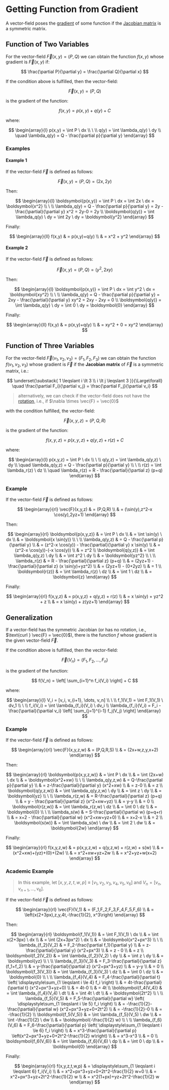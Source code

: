 # Getting Function from Gradient

A vector-field poses the [gradient](https://github.com/damianc/math-notes/blob/master/vectors/vc/function-gradient.md) of some function if the [Jacobian matrix](https://github.com/damianc/math-notes/blob/master/differentiation/partial/jacobian-matrix.md) is a symmetric matrix.

## Function of Two Variables

For the vector-field $\vec{F}(x,y) = (P,Q)$ we can obtain the function $f(x,y)$ whose gradient is $\vec{F}(x,y)$ if:

$$
\frac{\partial P}{\partial y} = \frac{\partial Q}{\partial x}
$$

If the condition above is fulfilled, then the vector-field:

$$
\vec{F}(x,y) = (P,Q)
$$

is the gradient of the function:

$$
f(x,y) = p(x,y) + q(y) + C
$$

where:

$$
\begin{array}{l}
p(x,y) = \int P \ dx
\\
\ 
\\
q(y) = \int \lambda_q(y) \ dy
\\
\quad \lambda_q(y) = Q - \frac{\partial p}{\partial y}
\end{array}
$$

### Examples

#### Example 1

If the vector-field $\vec{F}$ is defined as follows:

$$
\vec{F}(x,y) = (P,Q) = (2x,2y)
$$

Then:

$$
\begin{array}{l}
\boldsymbol{p(x,y)} = \int P \ dx = \int 2x \ dx = \boldsymbol{x^2}
\\
\ 
\\
\lambda_q(y) = Q - \frac{\partial p}{\partial y} = 2y - \frac{\partial}{\partial y} x^2 = 2y-0 = 2y
\\
\boldsymbol{q(y)} = \int \lambda_q(y) \ dy = \int 2y \ dy = \boldsymbol{y^2}
\end{array}
$$

Finally:

$$
\begin{array}{ll}
f(x,y) & = p(x,y)+q(y)
\\
& = x^2 + y^2
\end{array}
$$

#### Example 2

If the vector-field $\vec{F}$ is defined as follows:

$$
\vec{F}(x,y) = (P,Q) = (y^2,2xy)
$$

Then:

$$
\begin{array}{l}
\boldsymbol{p(x,y)} = \int P \ dx = \int y^2 \ dx = \boldsymbol{xy^2}
\\
\ 
\\
\lambda_q(y) = Q - \frac{\partial p}{\partial y} = 2xy - \frac{\partial}{\partial y} xy^2 = 2xy - 2xy = 0
\\
\boldsymbol{q(y)} = \int \lambda_q(y) \ dy = \int 0 \ dy = \boldsymbol{0}
\end{array}
$$

Finally:

$$
\begin{array}{ll}
f(x,y) & = p(x,y)+q(y)
\\
& = xy^2 + 0 = xy^2
\end{array}
$$

## Function of Three Variables

For the vector-field $\vec{F}(v_1,v_2,v_3) = (F_1,F_2,F_3)$ we can obtain the function $f(v_1,v_2,v_3)$ whose gradient is $\vec{F}$ if the **Jacobian matrix** of $\vec{F}$ is a symmetric matrix, i.e.:

$$
\underset{\substack{
1 \leqslant i \lt 3
\\
i \lt j \leqslant 3
}}{\Large\forall}
\quad \frac{\partial F_i}{\partial v_j} = \frac{\partial F_j}{\partial v_i}
$$

> alternatively, we can check if the vector-field does not have the [rotation](https://github.com/damianc/math-notes/blob/master/vectors/vc/curl.md), i.e., if $\nabla \times \vec{F} = \vec{0}$

with the condition fulfilled, the vector-field:

$$
\vec{F}(x,y,z) = (P,Q,R)
$$

is the gradient of the function:

$$
f(x,y,z) = p(x,y,z) + q(y,z) + r(z) + C
$$

where:

$$
\begin{array}{l}
p(x,y,z) = \int P \ dx
\\
\ 
\\
q(y,z) = \int \lambda_q(y,z) \ dy
\\
\quad \lambda_q(y,z) = Q - \frac{\partial p}{\partial y}
\\
\ 
\\
r(z) = \int \lambda_r(z) \ dz
\\
\quad \lambda_r(z) = R - \frac{\partial}{\partial z} (p+q)
\end{array}
$$

### Example

If the vector-field $\vec{F}$ is defined as follows:

$$
\begin{array}{rl}
\vec{F}(x,y,z) & = (P,Q,R)
\\
& = (\sin(y),z^2-x \cos(y),2yz+1)
\end{array}
$$

Then:

$$
\begin{array}{rl}
\boldsymbol{p(x,y,z)} & = \int P \ dx
\\
& = \int \sin(y) \ dx
\\
& = \boldsymbol{x \sin(y)}
\\
\ 
\\
\lambda_q(y,z) & = Q - \frac{\partial p}{\partial y}
\\
& = (z^2-x \cos(y)) - \frac{\partial}{\partial y} x \sin(y)
\\
& = (z^2-x \cos(y))-(-x \cos(y))
\\
& = z^2
\\
\boldsymbol{q(y,z)} & = \int \lambda_q(y,z) \ dy
\\
& = \int z^2 \ dy
\\
& = \boldsymbol{yz^2}
\\
\ 
\\
\lambda_r(z) & = R - \frac{\partial}{\partial z} (p+q)
\\
& = (2yz+1) - \frac{\partial}{\partial z} (x \sin(y)+yz^2)
\\
& = (2yz+1) - (0+2yz)
\\
& = 1
\\
\boldsymbol{r(z)} & = \int \lambda_r(z) \ dz
\\
& = \int 1 \ dz
\\
& = \boldsymbol{z}
\end{array}
$$

Finally:

$$
\begin{array}{rl}
f(x,y,z) & = p(x,y,z) + q(y,z) + r(z)
\\
& = x \sin(y) + yz^2 + z
\\
& = x \sin(y) + z(yz+1)
\end{array}
$$

## Generalization

If a vector-field has the symmetric Jacobian (or  has no rotation, i.e., $\text{curl } \vec{F} = \vec{0}$), there is the function $f$ whose gradient is the given vector-field $\vec{F}$.

If the condition above is fulfilled, then the vector-field:

$$
\vec{F}(V_n) = (F_1,F_2,\dots,F_n)
$$

is the gradient of the function:

$$
f(V_n) = \left[ \sum_{i=1}^n f_i(V_i) \right] + C
$$

where:

$$
\begin{array}{l}
V_i = [v_i, v_{i+1}, \dots, v_n]
\\
\ 
\\
f_1(V_1) = \int F_1(V_1) \ dv_1
\\
\ 
\\
f_i(V_i) = \int \lambda_{f_i}(V_i) \ dv_i
\\
\lambda_{f_i}(V_i) = F_i - \frac{\partial}{\partial v_i} \left[
\sum_{j=1}^{i-1} f_j(V_j)
\right]
\end{array}
$$

### Example

If the vector-field $\vec{F}$ is defined as follows:

$$
\begin{array}{rl}
\vec{F}(x,y,z,w) & = (P,Q,R,S)
\\
& = (2x+w,z,y,x+2)
\end{array}
$$

Then:

$$
\begin{array}{rl}
\boldsymbol{p(x,y,z,w)} & = \int P \ dx
\\
& = \int (2x+w) \ dx
\\
& = \boldsymbol{x^2+xw}
\\
\ 
\\
\lambda_q(y,z,w) & = Q-\frac{\partial p}{\partial y}
\\
& = z-\frac{\partial}{\partial y} (x^2+xw)
\\
& = z-0
\\
& = z
\\
\boldsymbol{q(y,z,w)} & = \int \lambda_q(y,z,w) \ dy
\\
& = \int z \ dy
\\
& = \boldsymbol{yz}
\\
\ 
\\
\lambda_r(z,w) & = R-\frac{\partial}{\partial z} (p+q)
\\
& = y - \frac{\partial}{\partial z} (x^2+xw+yz)
\\
& = y-y
\\
& = 0
\\
\boldsymbol{r(z,w)} & = \int \lambda_r(z,w) \ dz
\\
& = \int 0 \ dz
\\
& = \boldsymbol{0}
\\
\ 
\\
\lambda_s(w) & = S-\frac{\partial}{\partial w} (p+q+r)
\\
& = x+2 - \frac{\partial}{\partial w} (x^2+xw+yz+0)
\\
& = x+2-x
\\
& = 2
\\
\boldsymbol{s(w)} & = \int \lambda_s(w) \ dw
\\
& = \int 2 \ dw
\\
& = \boldsymbol{2w}
\end{array}
$$

Finally:

$$
\begin{array}{rl}
f(x,y,z,w) & = p(x,y,z,w) + q(y,z,w) + r(z,w) + s(w)
\\
& = (x^2+xw)+(yz)+(0)+(2w)
\\
& = x^2+xw+yz+2w
\\
& = x^2+yz+w(x+2)
\end{array}
$$

### Academic Example

> In this example, let $[x,y,z,t,w,p] \equiv [v_1,v_2,v_3,v_4,v_5,v_6]$ and $V_n = [v_n, v_{n+1}, \dots, v_6]$.

If the vector-field $\vec{F}$ is defined as follows:

$$
\begin{array}{rl}
\vec{F}(V_1) & = (F_1,F_2,F_3,F_4,F_5,F_6)
\\
& = \left(x(2+3px),z,y,4t,-\frac{1}{2}, x^3\right)
\end{array}
$$

Then:

$$
\begin{array}{rl}
\boldsymbol{f_1(V_1)} & = \int F_1(V_1) \ dx
\\
& = \int x(2+3px) \ dx
\\
& = \int (2x+3px^2) \ dx
\\
& = \boldsymbol{x^2+px^3}
\\
\ 
\\
\lambda_{f_2}(V_2) & = F_2-\frac{\partial f_1}{\partial y}
\\
& = z-\frac{\partial}{\partial y} (x^2+px^3)
\\
& = z - 0
\\
& = z
\\
\boldsymbol{f_2(V_2)} & = \int \lambda_{f_2}(V_2) \ dy
\\
& = \int z \ dy
\\
& = \boldsymbol{yz}
\\
\ 
\\
\lambda_{f_3}(V_3) & = F_3-\frac{\partial}{\partial z} (f_1+f_2)
\\
& = y-\frac{\partial}{\partial z} (x^2+px^3+yz)
\\
& = y-y
\\
& = 0
\\
\boldsymbol{f_3(V_3)} & = \int \lambda_{f_3}(V_3) \ dz
\\
& = \int 0 \ dz
\\
& = \boldsymbol{0}
\\
\ 
\\
\lambda_{f_4}(V_4) & = F_4-\frac{\partial}{\partial t} \left( \displaystyle\sum_{1 \leqslant i \le 4} f_i \right)
\\
& = 4t-\frac{\partial}{\partial t} (x^2+px^3+yz+0)
\\
& = 4t-0
\\
& = 4t
\\
\boldsymbol{f_4(V_4)} & = \int \lambda_{f_4}(V_4) \ dt
\\
& = \int 4t \ dt
\\
& = \boldsymbol{2t^2}
\\
\ 
\\
\lambda_{f_5}(V_5) & = F_5-\frac{\partial}{\partial w} \left( \displaystyle\sum_{1 \leqslant i \le 5} f_i \right)
\\
& = -\frac{1}{2}-\frac{\partial}{\partial w} (x^2+px^3+yz+0+2t^2)
\\
& = -\frac{1}{2}-0
\\
& = -\frac{1}{2}
\\
\boldsymbol{f_5(V_5)} & = \int \lambda_{f_5}(V_5) \ dw
\\
& = \int -\frac{1}{2} \ dw
\\
& = \boldsymbol{-\frac{1}{2} w}
\\
\ 
\\
\lambda_{f_6}(V_6) & = F_6-\frac{\partial}{\partial p} \left( \displaystyle\sum_{1 \leqslant i \le 6} f_i \right)
\\
& = x^3-\frac{\partial}{\partial p} \left(x^2+px^3+yz+0+2t^2-\frac{1}{2} w\right)
\\
& = x^3-x^3
\\
& = 0
\\
\boldsymbol{f_6(V_6)} & = \int \lambda_{f_6}(V_6) \ dp
\\
& = \int 0 \ dp
\\
& = \boldsymbol{0}
\end{array}
$$

Finally:

$$
\begin{array}{rl}
f(x,y,z,t,w,p) & = \displaystyle\sum_{1 \leqslant i \leqslant 6} f_i(V_i)
\\
& = x^2+px^3+yz+0+2t^2-\frac{1}{2} w+0
\\
& = x^2+px^3+yz+2t^2-\frac{1}{2} w
\\
& = x^2(1+px)+yz+2t^2-\frac{1}{2} w
\end{array}
$$
